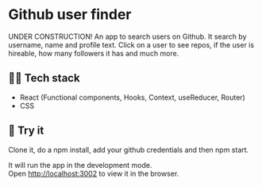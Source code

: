 # Github user finder

UNDER CONSTRUCTION!
An app to search users on Github. It search by username, name and profile text. Click on a user to see repos, if the user is hireable, how many followers it has and much more.

## 👨‍💻 Tech stack

- React (Functional components, Hooks, Context, useReducer, Router)
- CSS

## 🧪 Try it

Clone it, do a npm install, add your github credentials and then npm start.

It will run the app in the development mode.<br />
Open [http://localhost:3002](http://localhost:3002) to view it in the browser.
